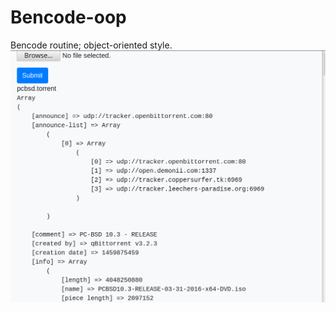 # Bencode-oop
Bencode routine; object-oriented style.
![alt text](https://github.com/johnsmith3500/Bencode-oop/blob/master/bencode.png)
